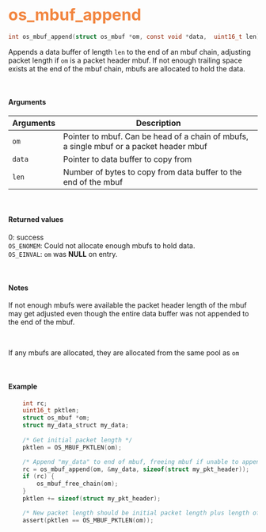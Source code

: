 ## <font color="#F2853F" style="font-size:24pt"> os_mbuf_append</font>

```c
int os_mbuf_append(struct os_mbuf *om, const void *data,  uint16_t len)
```

Appends a data buffer of length `len` to the end of an mbuf chain, adjusting packet length if `om` is a packet header mbuf. If not enough trailing space exists at the end of the mbuf chain, mbufs are allocated to hold the data.

<br>

#### Arguments

| Arguments | Description |
|-----------|-------------|
| `om` |  Pointer to mbuf. Can be head of a chain of mbufs, a single mbuf or a packet header mbuf  |
| `data` | Pointer to data buffer to copy from |
| `len` | Number of bytes to copy from data buffer to the end of the mbuf |


<br>

#### Returned values

0: success  
`OS_ENOMEM`: Could not allocate enough mbufs to hold data.  
`OS_EINVAL`: `om` was **NULL** on entry.

<br>

#### Notes
If not enough mbufs were available the packet header length of the mbuf may get adjusted even though the entire data buffer was not appended to the end of the mbuf.

<br>

If any mbufs are allocated, they are allocated from the same pool as `om`

<br>

#### Example

```c
    int rc;
    uint16_t pktlen;
	struct os_mbuf *om;
	struct my_data_struct my_data;
	
    /* Get initial packet length */
    pktlen = OS_MBUF_PKTLEN(om);

	/* Append "my_data" to end of mbuf, freeing mbuf if unable to append all the data */
    rc = os_mbuf_append(om, &my_data, sizeof(struct my_pkt_header));
    if (rc) {
        os_mbuf_free_chain(om);
    }
    pktlen += sizeof(struct my_pkt_header);

    /* New packet length should be initial packet length plus length of "my_data" */
	assert(pktlen == OS_MBUF_PKTLEN(om));
```

